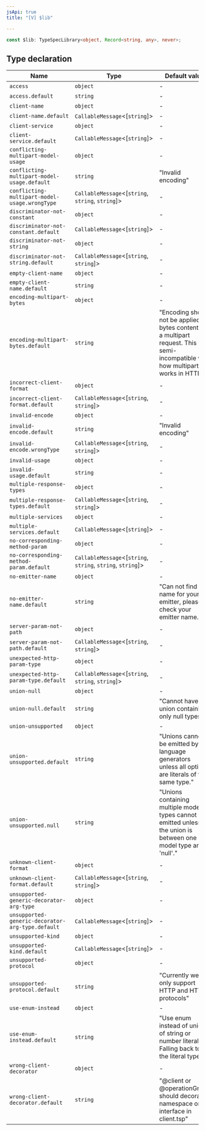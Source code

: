```yaml
---
jsApi: true
title: "[V] $lib"

---
```

```ts
const $lib: TypeSpecLibrary<object, Record<string, any>, never>;
```

## Type declaration

| Name | Type | Default value |
| ------ | ------ | ------ |
| `access` | `object` | - |
| `access.default` | `string` | - |
| `client-name` | `object` | - |
| `client-name.default` | `CallableMessage`<[`string`]\> | - |
| `client-service` | `object` | - |
| `client-service.default` | `CallableMessage`<[`string`]\> | - |
| `conflicting-multipart-model-usage` | `object` | - |
| `conflicting-multipart-model-usage.default` | `string` | "Invalid encoding" |
| `conflicting-multipart-model-usage.wrongType` | `CallableMessage`<[`string`, `string`, `string`]\> | - |
| `discriminator-not-constant` | `object` | - |
| `discriminator-not-constant.default` | `CallableMessage`<[`string`]\> | - |
| `discriminator-not-string` | `object` | - |
| `discriminator-not-string.default` | `CallableMessage`<[`string`, `string`]\> | - |
| `empty-client-name` | `object` | - |
| `empty-client-name.default` | `string` | - |
| `encoding-multipart-bytes` | `object` | - |
| `encoding-multipart-bytes.default` | `string` | "Encoding should not be applied to bytes content in a multipart request. This is semi-incompatible with how multipart works in HTTP." |
| `incorrect-client-format` | `object` | - |
| `incorrect-client-format.default` | `CallableMessage`<[`string`, `string`]\> | - |
| `invalid-encode` | `object` | - |
| `invalid-encode.default` | `string` | "Invalid encoding" |
| `invalid-encode.wrongType` | `CallableMessage`<[`string`, `string`]\> | - |
| `invalid-usage` | `object` | - |
| `invalid-usage.default` | `string` | - |
| `multiple-response-types` | `object` | - |
| `multiple-response-types.default` | `CallableMessage`<[`string`, `string`]\> | - |
| `multiple-services` | `object` | - |
| `multiple-services.default` | `CallableMessage`<[`string`]\> | - |
| `no-corresponding-method-param` | `object` | - |
| `no-corresponding-method-param.default` | `CallableMessage`<[`string`, `string`, `string`, `string`]\> | - |
| `no-emitter-name` | `object` | - |
| `no-emitter-name.default` | `string` | "Can not find name for your emitter, please check your emitter name." |
| `server-param-not-path` | `object` | - |
| `server-param-not-path.default` | `CallableMessage`<[`string`, `string`]\> | - |
| `unexpected-http-param-type` | `object` | - |
| `unexpected-http-param-type.default` | `CallableMessage`<[`string`, `string`, `string`]\> | - |
| `union-null` | `object` | - |
| `union-null.default` | `string` | "Cannot have a union containing only null types." |
| `union-unsupported` | `object` | - |
| `union-unsupported.default` | `string` | "Unions cannot be emitted by our language generators unless all options are literals of the same type." |
| `union-unsupported.null` | `string` | "Unions containing multiple model types cannot be emitted unless the union is between one model type and 'null'." |
| `unknown-client-format` | `object` | - |
| `unknown-client-format.default` | `CallableMessage`<[`string`, `string`]\> | - |
| `unsupported-generic-decorator-arg-type` | `object` | - |
| `unsupported-generic-decorator-arg-type.default` | `CallableMessage`<[`string`]\> | - |
| `unsupported-kind` | `object` | - |
| `unsupported-kind.default` | `CallableMessage`<[`string`]\> | - |
| `unsupported-protocol` | `object` | - |
| `unsupported-protocol.default` | `string` | "Currently we only support HTTP and HTTPS protocols" |
| `use-enum-instead` | `object` | - |
| `use-enum-instead.default` | `string` | "Use enum instead of union of string or number literals. Falling back to the literal type." |
| `wrong-client-decorator` | `object` | - |
| `wrong-client-decorator.default` | `string` | "@client or @operationGroup should decorate namespace or interface in client.tsp" |
